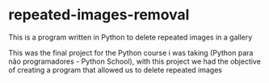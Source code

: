 # repeated-images-removal
This is a program written in Python to delete repeated images in a gallery

This was the final project for the Python course i was taking (Python para não programadores - Python School), with this project we had the objective of creating a program that allowed us to delete repeated images 

